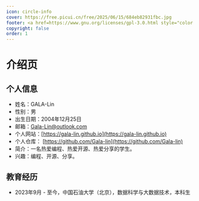 ```yaml
---
icon: circle-info
cover: https://free.picui.cn/free/2025/06/15/684eb82931fbc.jpg
footer: <a href=https://www.gnu.org/licenses/gpl-3.0.html style="color:#808080"> GPL-3.0 Licensed </a> | Copyright © 2025-present <a href="https://github.com/GALA-Lin" style="color:#808080">GALA-Lin</a>
copyright: false
order: 1
---
```


# 介绍页

## 个人信息

- 姓名：GALA-Lin
- 性别：男
- 出生日期：2004年12月25日
- 邮箱：<EMAIL>Gala-Lin@outlook.com</EMAIL>
- 个人网站：[https://gala-lin.github.io](https://gala-lin.github.io)
- 个人仓库： [https://github.com/Gala-lin](https://github.com/Gala-lin)
- 简介：一名热爱编程、热爱开源、热爱分享的学生。
- 兴趣：编程、开源、分享。

## 教育经历

- 2023年9月 - 至今，中国石油大学（北京），数据科学与大数据技术，本科生
